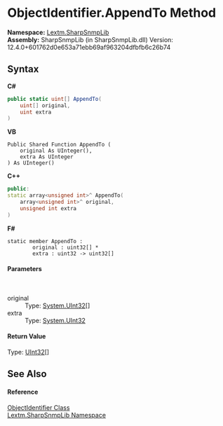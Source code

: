 # ObjectIdentifier.AppendTo Method 
 

**Namespace:**&nbsp;<a href="N_Lextm_SharpSnmpLib">Lextm.SharpSnmpLib</a><br />**Assembly:**&nbsp;SharpSnmpLib (in SharpSnmpLib.dll) Version: 12.4.0+601762d0e653a71ebb69af963204dfbfb6c26b74

## Syntax

**C#**<br />
``` C#
public static uint[] AppendTo(
	uint[] original,
	uint extra
)
```

**VB**<br />
``` VB
Public Shared Function AppendTo ( 
	original As UInteger(),
	extra As UInteger
) As UInteger()
```

**C++**<br />
``` C++
public:
static array<unsigned int>^ AppendTo(
	array<unsigned int>^ original, 
	unsigned int extra
)
```

**F#**<br />
``` F#
static member AppendTo : 
        original : uint32[] * 
        extra : uint32 -> uint32[] 

```


#### Parameters
&nbsp;<dl><dt>original</dt><dd>Type: <a href="https://docs.microsoft.com/dotnet/api/system.uint32" target="_blank" rel="noopener noreferrer">System.UInt32</a>[]<br /></dd><dt>extra</dt><dd>Type: <a href="https://docs.microsoft.com/dotnet/api/system.uint32" target="_blank" rel="noopener noreferrer">System.UInt32</a><br /></dd></dl>

#### Return Value
Type: <a href="https://docs.microsoft.com/dotnet/api/system.uint32" target="_blank" rel="noopener noreferrer">UInt32</a>[]

## See Also


#### Reference
<a href="T_Lextm_SharpSnmpLib_ObjectIdentifier">ObjectIdentifier Class</a><br /><a href="N_Lextm_SharpSnmpLib">Lextm.SharpSnmpLib Namespace</a><br />